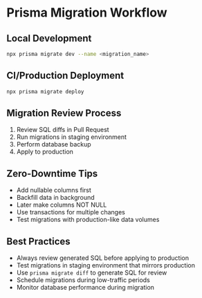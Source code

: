 # Prisma Migration Workflow

## Local Development
```bash
npx prisma migrate dev --name <migration_name>
```

## CI/Production Deployment
```bash
npx prisma migrate deploy
```

## Migration Review Process
1. Review SQL diffs in Pull Request
2. Run migrations in staging environment
3. Perform database backup
4. Apply to production

## Zero-Downtime Tips
- Add nullable columns first
- Backfill data in background
- Later make columns NOT NULL
- Use transactions for multiple changes
- Test migrations with production-like data volumes

## Best Practices
- Always review generated SQL before applying to production
- Test migrations in staging environment that mirrors production
- Use `prisma migrate diff` to generate SQL for review
- Schedule migrations during low-traffic periods
- Monitor database performance during migration

